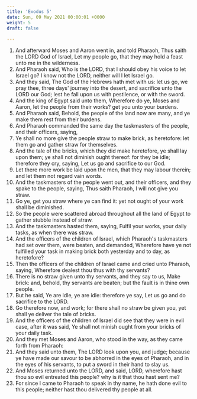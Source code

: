```yaml
---
title: 'Exodus 5'
date: Sun, 09 May 2021 00:00:01 +0000
weight: 5
draft: false
  
---
```


1. And afterward Moses and Aaron went in, and told Pharaoh, Thus saith the LORD God of Israel, Let my people go, that they may hold a feast unto me in the wilderness.
2. And Pharaoh said, Who is the LORD, that I should obey his voice to let Israel go? I know not the LORD, neither will I let Israel go.
3. And they said, The God of the Hebrews hath met with us: let us go, we pray thee, three days' journey into the desert, and sacrifice unto the LORD our God; lest he fall upon us with pestilence, or with the sword.
4. And the king of Egypt said unto them, Wherefore do ye, Moses and Aaron, let the people from their works? get you unto your burdens.
5. And Pharaoh said, Behold, the people of the land now are many, and ye make them rest from their burdens.
6. And Pharaoh commanded the same day the taskmasters of the people, and their officers, saying,
7. Ye shall no more give the people straw to make brick, as heretofore: let them go and gather straw for themselves.
8. And the tale of the bricks, which they did make heretofore, ye shall lay upon them; ye shall not diminish ought thereof: for they be idle; therefore they cry, saying, Let us go and sacrifice to our God.
9. Let there more work be laid upon the men, that they may labour therein; and let them not regard vain words.
10. And the taskmasters of the people went out, and their officers, and they spake to the people, saying, Thus saith Pharaoh, I will not give you straw.
11. Go ye, get you straw where ye can find it: yet not ought of your work shall be diminished.
12. So the people were scattered abroad throughout all the land of Egypt to gather stubble instead of straw.
13. And the taskmasters hasted them, saying, Fulfil your works, your daily tasks, as when there was straw.
14. And the officers of the children of Israel, which Pharaoh's taskmasters had set over them, were beaten, and demanded, Wherefore have ye not fulfilled your task in making brick both yesterday and to day, as heretofore?
15. Then the officers of the children of Israel came and cried unto Pharaoh, saying, Wherefore dealest thou thus with thy servants?
16. There is no straw given unto thy servants, and they say to us, Make brick: and, behold, thy servants are beaten; but the fault is in thine own people.
17. But he said, Ye are idle, ye are idle: therefore ye say, Let us go and do sacrifice to the LORD.
18. Go therefore now, and work; for there shall no straw be given you, yet shall ye deliver the tale of bricks.
19. And the officers of the children of Israel did see that they were in evil case, after it was said, Ye shall not minish ought from your bricks of your daily task.
20. And they met Moses and Aaron, who stood in the way, as they came forth from Pharaoh:
21. And they said unto them, The LORD look upon you, and judge; because ye have made our savour to be abhorred in the eyes of Pharaoh, and in the eyes of his servants, to put a sword in their hand to slay us.
22. And Moses returned unto the LORD, and said, LORD, wherefore hast thou so evil entreated this people? why is it that thou hast sent me?
23. For since I came to Pharaoh to speak in thy name, he hath done evil to this people; neither hast thou delivered thy people at all.
